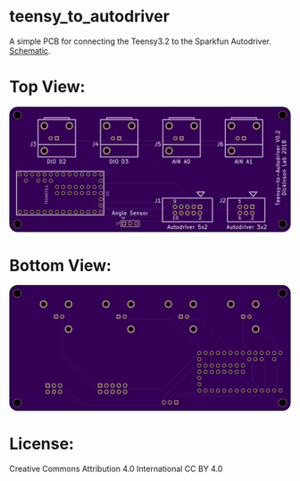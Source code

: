 # teensy_to_autodriver
A simple PCB for connecting the Teensy3.2 to the Sparkfun Autodriver. [Schematic](teensy_to_autodriver.pdf).

# Top View: 
![top_view](images/teensy_to_autodriver_top.png)

# Bottom View:
![bot_view](images/teensy_to_autodriver_bot.png)

# License: 
Creative Commons Attribution 4.0 International CC BY 4.0
